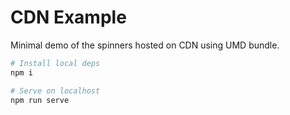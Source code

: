 # CDN Example

Minimal demo of the spinners hosted on CDN using UMD bundle.

```sh
# Install local deps
npm i

# Serve on localhost
npm run serve
```
